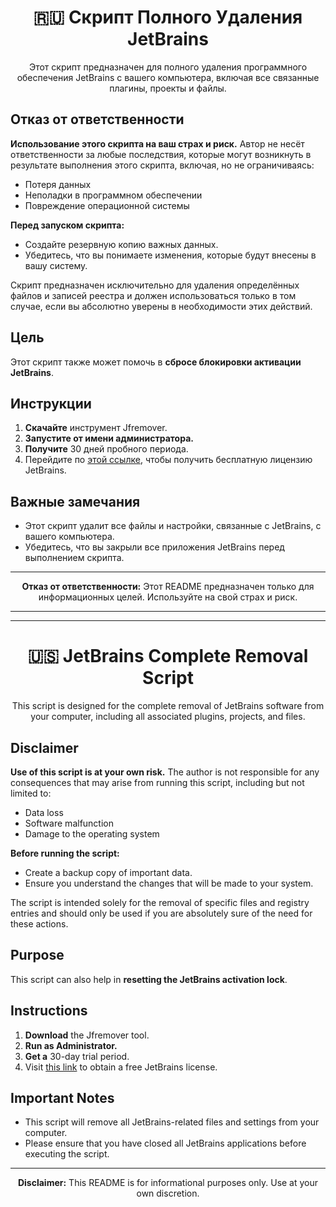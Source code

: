 <h1 align="center">🇷🇺 Скрипт Полного Удаления JetBrains</h1>

<p align="center">Этот скрипт предназначен для полного удаления программного обеспечения JetBrains с вашего компьютера, включая все связанные плагины, проекты и файлы.</p>

<h2>Отказ от ответственности</h2>
<p><strong>Использование этого скрипта на ваш страх и риск.</strong> Автор не несёт ответственности за любые последствия, которые могут возникнуть в результате выполнения этого скрипта, включая, но не ограничиваясь:</p>
<ul>
    <li>Потеря данных</li>
    <li>Неполадки в программном обеспечении</li>
    <li>Повреждение операционной системы</li>
</ul>

<p><strong>Перед запуском скрипта:</strong></p>
<ul>
    <li>Создайте резервную копию важных данных.</li>
    <li>Убедитесь, что вы понимаете изменения, которые будут внесены в вашу систему.</li>
</ul>

<p>Скрипт предназначен исключительно для удаления определённых файлов и записей реестра и должен использоваться только в том случае, если вы абсолютно уверены в необходимости этих действий.</p>

<h2>Цель</h2>
<p>Этот скрипт также может помочь в <strong>сбросе блокировки активации JetBrains</strong>.</p>

<h2>Инструкции</h2>
<ol>
    <li><strong>Скачайте</strong> инструмент Jfremover.</li>
    <li><strong>Запустите от имени администратора.</strong></li>
    <li><strong>Получите</strong> 30 дней пробного периода.</li>
    <li>Перейдите по <a href="https://306.antroot.ru/jetbrains-activation">этой ссылке</a>, чтобы получить бесплатную лицензию JetBrains.</li>
</ol>

<h2>Важные замечания</h2>
<ul>
    <li>Этот скрипт удалит все файлы и настройки, связанные с JetBrains, с вашего компьютера.</li>
    <li>Убедитесь, что вы закрыли все приложения JetBrains перед выполнением скрипта.</li>
</ul>


<hr>

<p align="center"><strong>Отказ от ответственности:</strong> Этот README предназначен только для информационных целей. Используйте на свой страх и риск.</p>


<hr>
<hr>


<h1 align="center">🇺🇸 JetBrains Complete Removal Script</h1>

<p align="center">This script is designed for the complete removal of JetBrains software from your computer, including all associated plugins, projects, and files.</p>

<h2>Disclaimer</h2>
<p><strong>Use of this script is at your own risk.</strong> The author is not responsible for any consequences that may arise from running this script, including but not limited to:</p>
<ul>
    <li>Data loss</li>
    <li>Software malfunction</li>
    <li>Damage to the operating system</li>
</ul>

<p><strong>Before running the script:</strong></p>
<ul>
    <li>Create a backup copy of important data.</li>
    <li>Ensure you understand the changes that will be made to your system.</li>
</ul>

<p>The script is intended solely for the removal of specific files and registry entries and should only be used if you are absolutely sure of the need for these actions.</p>

<h2>Purpose</h2>
<p>This script can also help in <strong>resetting the JetBrains activation lock</strong>.</p>

<h2>Instructions</h2>
<ol>
    <li><strong>Download</strong> the Jfremover tool.</li>
    <li><strong>Run as Administrator.</strong></li>
    <li><strong>Get a</strong> 30-day trial period.</li>
    <li>Visit <a href="https://306.antroot.ru/jetbrains-activation">this link</a> to obtain a free JetBrains license.</li>
</ol>

<h2>Important Notes</h2>
<ul>
    <li>This script will remove all JetBrains-related files and settings from your computer.</li>
    <li>Please ensure that you have closed all JetBrains applications before executing the script.</li>
</ul>


<hr>

<p align="center"><strong>Disclaimer:</strong> This README is for informational purposes only. Use at your own discretion.</p>
